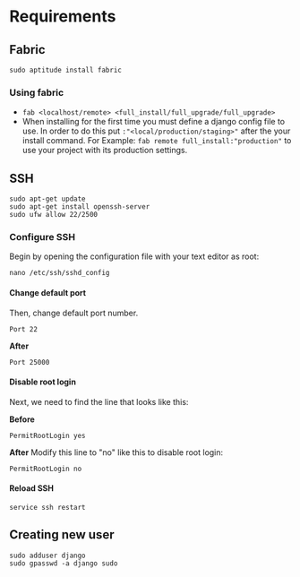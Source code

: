 
# Requirements

## Fabric
```
sudo aptitude install fabric
```

### Using fabric

*   `fab <localhost/remote> <full_install/full_upgrade/full_upgrade>`
*   When installing for the first time you must define a django config file to use.
    In order to do this put `:"<local/production/staging>"` after the your install command.
    For Example: `fab remote full_install:"production"` to use your project with its production settings.


## SSH
```
sudo apt-get update
sudo apt-get install openssh-server
sudo ufw allow 22/2500
```

### Configure SSH

Begin by opening the configuration file with your text editor as root:

```
nano /etc/ssh/sshd_config
```


#### Change default port
Then, change default port number.
```
Port 22
```
**After**
```
Port 25000
```


#### Disable root login
Next, we need to find the line that looks like this:

**Before**
```
PermitRootLogin yes
```
**After**
Modify this line to "no" like this to disable root login:

```
PermitRootLogin no

```

#### Reload SSH
```
service ssh restart
```


## Creating new user

```
sudo adduser django
sudo gpasswd -a django sudo
```
